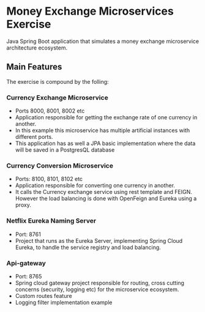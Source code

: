 # Money Exchange Microservices Exercise

Java Spring Boot application that simulates a money exchange microservice architecture ecosystem.

## Main Features

The exercise is compound by the folling:

### Currency Exchange Microservice

- Ports 8000, 8001, 8002 etc
- Application responsible for getting the exchange rate of one currency in another.
- In this example this microservice has multiple artificial instances with different ports.
- This application has as well a JPA basic implementation where the data will be saved in a PostgresQL database

### Currency Conversion Microservice

- Ports: 8100, 8101, 8102 etc
- Application responsible for converting one currency in another.
- It calls the Currency exchange service using rest template and FEIGN. However the load balancing is done with OpenFeign and Eureka using a proxy.

### Netflix Eureka Naming Server

- Port: 8761
- Project that runs as the Eureka Server, implementing Spring Cloud Eureka, to handle the service registry and load balancing.

### Api-gateway

- Port: 8765
- Spring cloud gateway project responsible for routing, cross cutting concerns (security, logging etc) for the microservice ecosystem.
- Custom routes feature
- Logging filter implementation example
